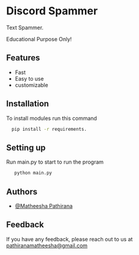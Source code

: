 
# Discord Spammer

Text Spammer.

Educational Purpose Only!


## Features

- Fast
- Easy to use
- customizable


## Installation

To install modules run this command

```cmd
  pip install -r requirements.
```


## Setting up

Run main.py to start to run the program

```cmd
   python main.py
```
    
## Authors

- [@Matheesha Pathirana](https://www.github.com/matheesha-pathirana)


## Feedback

If you have any feedback, please reach out to us at pathiranamatheesha@gmail.com

